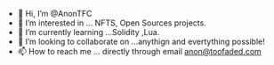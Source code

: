 - 👋 Hi, I’m @AnonTFC
- 👀 I’m interested in ... NFTS, Open Sources projects.
- 🌱 I’m currently learning ...Solidity ,Lua.
- 💞️ I’m looking to collaborate on ...anythign and evertything possible!
- 📫 How to reach me ... directly through email anon@toofaded.com

<!---
AnonTFC/AnonTFC is a ✨ special ✨ repository because its `README.md` (this file) appears on your GitHub profile.
You can click the Preview link to take a look at your changes.
--->
